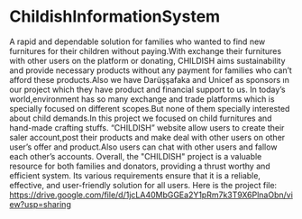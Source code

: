 # ChildishInformationSystem
A rapid and dependable solution for families who wanted to find new furnitures for their children 
without paying.With exchange their furnitures with other users on the platform or donating, 
CHILDISH aims sustainability and provide necessary products without any payment for families who 
can’t afford these products.Also we have Darüşşafaka and Unicef as sponsors ın our project which 
they have product and financial support to us.
 In today’s world,environment has so many exchange and trade platforms which is specially 
focused on different scopes.But none of them specially interested about child demands.In this project 
we focused on child furnitures and hand-made crafting stuffs.
 “CHILDISH” website allow users to create their saler account,post their products and make deal 
with other users on other user’s offer and product.Also users can chat with other users and fallow each 
other’s accounts.
 Overall, the "CHILDISH" project is a valuable resource for both families and donators, providing 
a thrust worthy and efficient system. Its various requirements ensure that it is a reliable, effective, and 
user-friendly solution for all users.
Here is the project file: https://drive.google.com/file/d/1jcLA40MbGGEa2Y1pRm7k3T9X6PlnaObn/view?usp=sharing
